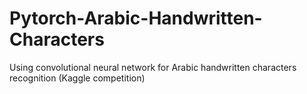 # Pytorch-Arabic-Handwritten-Characters
Using convolutional neural network for Arabic handwritten characters recognition (Kaggle competition)
